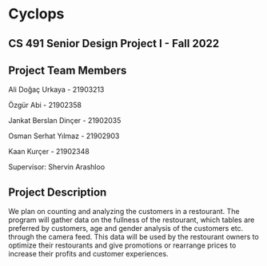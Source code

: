 <h1> Cyclops </h1>
<h2> CS 491 Senior Design Project I - Fall 2022 </h2>

<h2> Project Team Members </h2>
<p>Ali Doğaç Urkaya - 21903213</p>
<p>Özgür Abi - 21902358</p>
<p>Jankat Berslan Dinçer - 21902035</p>
<p>Osman Serhat Yılmaz - 21902903</p>
<p>Kaan Kurçer - 21902348 </p>
<p>Supervisor: Shervin Arashloo </p>

<h2> Project Description </h2>
<p> We plan on counting and analyzing the customers in a restourant. The program will gather data on the fullness of the restourant, which tables are preferred by customers, age and gender analysis of the customers etc. through the camera feed. This data will be used by the restourant owners to optimize their restourants and give promotions or rearrange prices to increase their profits and customer experiences. </p>
